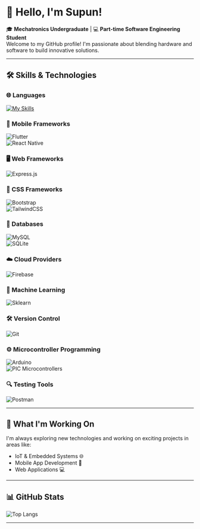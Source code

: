 
<!--
**SupunNarangoda/SupunNarangoda** is a ✨ _special_ ✨ repository because its `README.md` (this file) appears on your GitHub profile.

Here are some ideas to get you started:

- 🔭 I’m currently working on ...
- 🌱 I’m currently learning ...
- 👯 I’m looking to collaborate on ...
- 🤔 I’m looking for help with ...
- 💬 Ask me about ...
- 📫 How to reach me: ...
- 😄 Pronouns: ...
- ⚡ Fun fact: ...
-->
# 👋 Hello, I'm Supun!

🎓 **Mechatronics Undergraduate** | 💻 **Part-time Software Engineering Student**  
Welcome to my GitHub profile! I'm passionate about blending hardware and software to build innovative solutions.

---


## 🛠️ Skills & Technologies

### 🌐 Languages

[![My Skills](https://skillicons.dev/icons?i=js,python,c,java,html,css,php,dart)](https://skillicons.dev)


### 📱 Mobile Frameworks
![Flutter](https://img.shields.io/badge/Flutter-02569B?style=for-the-badge&logo=flutter&logoColor=white)  
![React Native](https://img.shields.io/badge/React_Native-20232A?style=for-the-badge&logo=react&logoColor=61DAFB)

### 🖥️ Web Frameworks
![Express.js](https://img.shields.io/badge/Express.js-000000?style=for-the-badge&logo=express&logoColor=white)

### 🎨 CSS Frameworks
![Bootstrap](https://img.shields.io/badge/Bootstrap-563D7C?style=for-the-badge&logo=bootstrap&logoColor=white)  
![TailwindCSS](https://img.shields.io/badge/TailwindCSS-38B2AC?style=for-the-badge&logo=tailwind-css&logoColor=white)

### 💾 Databases
![MySQL](https://img.shields.io/badge/MySQL-4479A1?style=for-the-badge&logo=mysql&logoColor=white)  
![SQLite](https://img.shields.io/badge/SQLite-003B57?style=for-the-badge&logo=sqlite&logoColor=white)

### ☁️ Cloud Providers
![Firebase](https://img.shields.io/badge/Firebase-FFCA28?style=for-the-badge&logo=firebase&logoColor=black)

### 🤖 Machine Learning
![Sklearn](https://img.shields.io/badge/Sklearn-F7931E?style=for-the-badge&logo=scikit-learn&logoColor=white)

### 🛠️ Version Control
![Git](https://img.shields.io/badge/Git-F05032?style=for-the-badge&logo=git&logoColor=white)

### ⚙️ Microcontroller Programming
![Arduino](https://img.shields.io/badge/Arduino-00979D?style=for-the-badge&logo=arduino&logoColor=white)  
![PIC Microcontrollers](https://img.shields.io/badge/PIC-000000?style=for-the-badge&logoColor=white)

### 🔍 Testing Tools
![Postman](https://img.shields.io/badge/Postman-FF6C37?style=for-the-badge&logo=postman&logoColor=white)

---

## 🚀 What I'm Working On
I'm always exploring new technologies and working on exciting projects in areas like:  
- IoT & Embedded Systems 🌐  
- Mobile App Development 📱  
- Web Applications 💻  


---

## 📊 GitHub Stats

![Top Langs](https://github-readme-stats.vercel.app/api/top-langs/?username=SupunNarangoda&layout=compact&theme=radical)  

---

